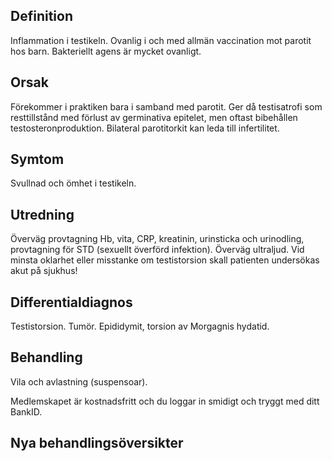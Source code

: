 ## Definition

Inflammation i testikeln. Ovanlig i och med allmän vaccination mot parotit hos barn. Bakteriellt agens är mycket ovanligt.

## Orsak

Förekommer i praktiken bara i samband med parotit. Ger då testisatrofi som resttillstånd med förlust av germinativa epitelet, men oftast bibehållen testosteronproduktion. Bilateral parotitorkit kan leda till infertilitet.

## Symtom

Svullnad och ömhet i testikeln.

## Utredning

Överväg provtagning Hb, vita, CRP, kreatinin, urinsticka och urinodling, provtagning för STD (sexuellt överförd infektion). Överväg ultraljud.
Vid minsta oklarhet eller misstanke om testistorsion skall patienten undersökas akut på sjukhus!

## Differentialdiagnos

Testistorsion. Tumör. Epididymit, torsion av Morgagnis hydatid.

## Behandling

Vila och avlastning (suspensoar).


Medlemskapet är kostnadsfritt och du loggar in smidigt och tryggt med ditt BankID.

## Nya behandlingsöversikter

